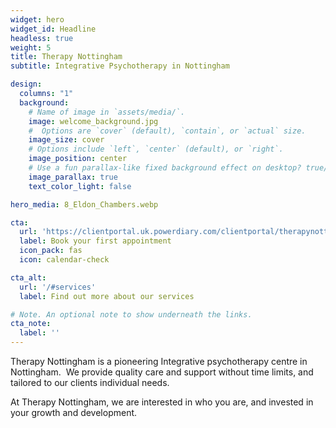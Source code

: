 ```yaml
---
widget: hero
widget_id: Headline
headless: true
weight: 5
title: Therapy Nottingham
subtitle: Integrative Psychotherapy in Nottingham

design:
  columns: "1"
  background:
    # Name of image in `assets/media/`.
    image: welcome_background.jpg
    #  Options are `cover` (default), `contain`, or `actual` size.
    image_size: cover
    # Options include `left`, `center` (default), or `right`.
    image_position: center
    # Use a fun parallax-like fixed background effect on desktop? true/false
    image_parallax: true
    text_color_light: false

hero_media: 8_Eldon_Chambers.webp

cta:
  url: 'https://clientportal.uk.powerdiary.com/clientportal/therapynottingham'
  label: Book your first appointment
  icon_pack: fas
  icon: calendar-check

cta_alt:
  url: '/#services'
  label: Find out more about our services

# Note. An optional note to show underneath the links.
cta_note:
  label: ''
---
```

Therapy Nottingham is a pioneering Integrative psychotherapy centre in Nottingham.  We provide quality care and support without time limits, and tailored to our clients individual needs.

At Therapy Nottingham, we are interested in who you are, and invested in your growth and development.
